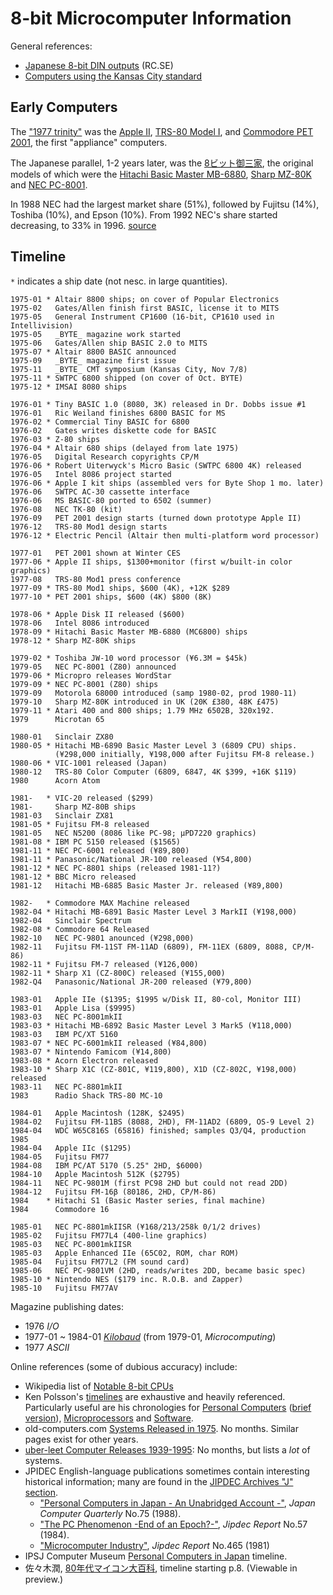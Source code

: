 8-bit Microcomputer Information
===============================

General references:
- [Japanese 8-bit DIN outputs][rc 12255] (RC.SE)
- [Computers using the Kansas City standard][kctape]


Early Computers
---------------

The ["1977 trinity"][trinity] was the [Apple II][we-ap2], [TRS-80
Model I][we-trs80i], and [Commodore PET 2001][we-pet2001], the first
"appliance" computers.

The Japanese parallel, 1-2 years later, was the [8ビット御三家][gosanke8],
the original models of which were the [Hitachi Basic Master
MB-6880][wj-bm], [Sharp MZ-80K][wj-mz80k] and [NEC PC-8001][wj-pc8001].

In 1988 NEC had the largest market share (51%), followed by Fujitsu
(14%), Toshiba (10%), and Epson (10%). From 1992 NEC's share started
decreasing, to 33% in 1996. [source](https://i.imgur.com/4fpXzKr.jpg)


Timeline
--------

`*` indicates a ship date (not nesc. in large quantities).

    1975-01 * Altair 8800 ships; on cover of Popular Electronics
    1975-02   Gates/Allen finish first BASIC, license it to MITS
    1975-05   General Instrument CP1600 (16-bit, CP1610 used in Intellivision)
    1975-05   _BYTE_ magazine work started
    1975-06   Gates/Allen ship BASIC 2.0 to MITS
    1975-07 * Altair 8800 BASIC announced
    1975-09   _BYTE_ magazine first issue
    1975-11   _BYTE_ CMT symposium (Kansas City, Nov 7/8)
    1975-11 * SWTPC 6800 shipped (on cover of Oct. BYTE)
    1975-12 * IMSAI 8080 ships

    1976-01 * Tiny BASIC 1.0 (8080, 3K) released in Dr. Dobbs issue #1
    1976-01   Ric Weiland finishes 6800 BASIC for MS
    1976-02 * Commercial Tiny BASIC for 6800
    1976-02   Gates writes diskette code for BASIC
    1976-03 * Z-80 ships
    1976-04 * Altair 680 ships (delayed from late 1975)
    1976-05   Digital Research copyrights CP/M
    1976-06 * Robert Uiterwyck's Micro Basic (SWTPC 6800 4K) released
    1976-05   Intel 8086 project started
    1976-06 * Apple I kit ships (assembled vers for Byte Shop 1 mo. later)
    1976-06   SWTPC AC-30 cassette interface
    1976-06   MS BASIC-80 ported to 6502 (summer)
    1976-08   NEC TK-80 (kit)
    1976-09   PET 2001 design starts (turned down prototype Apple II)
    1976-12   TRS-80 Mod1 design starts
    1976-12 * Electric Pencil (Altair then multi-platform word processor)

    1977-01   PET 2001 shown at Winter CES
    1977-06 * Apple II ships, $1300+monitor (first w/built-in color graphics)
    1977-08   TRS-80 Mod1 press conference
    1977-09 * TRS-80 Mod1 ships, $600 (4K), +12K $289
    1977-10 * PET 2001 ships, $600 (4K) $800 (8K)

    1978-06 * Apple Disk II released ($600)
    1978-06   Intel 8086 introduced
    1978-09 * Hitachi Basic Master MB-6880 (MC6800) ships
    1978-12 * Sharp MZ-80K ships

    1979-02 * Toshiba JW-10 word processor (¥6.3M = $45k)
    1979-05   NEC PC-8001 (Z80) announced
    1979-06 * Micropro releases WordStar
    1979-09 * NEC PC-8001 (Z80) ships
    1979-09   Motorola 68000 introduced (samp 1980-02, prod 1980-11)
    1979-10   Sharp MZ-80K introduced in UK (20K £380, 48K £475)
    1979-11 * Atari 400 and 800 ships; 1.79 MHz 6502B, 320x192.
    1979      Microtan 65

    1980-01   Sinclair ZX80
    1980-05 * Hitachi MB-6890 Basic Master Level 3 (6809 CPU) ships.
              (¥298,000 initially, ¥198,000 after Fujitsu FM-8 release.)
    1980-06 * VIC-1001 released (Japan)
    1980-12   TRS-80 Color Computer (6809, 6847, 4K $399, +16K $119)
    1980      Acorn Atom

    1981-   * VIC-20 released ($299)
    1981-     Sharp MZ-80B ships
    1981-03   Sinclair ZX81
    1981-05 * Fujitsu FM-8 released
    1981-05   NEC N5200 (8086 like PC-98; µPD7220 graphics)
    1981-08 * IBM PC 5150 released ($1565)
    1981-11 * NEC PC-6001 released (¥89,800)
    1981-11 * Panasonic/National JR-100 released (¥54,800)
    1981-12 * NEC PC-8801 ships (released 1981-11?)
    1981-12 * BBC Micro released
    1981-12   Hitachi MB-6885 Basic Master Jr. released (¥89,800)

    1982-   * Commodore MAX Machine released
    1982-04 * Hitachi MB-6891 Basic Master Level 3 MarkII (¥198,000)
    1982-04   Sinclair Spectrum
    1982-08 * Commodore 64 Released
    1982-10   NEC PC-9801 anounced (¥298,000)
    1982-11   Fujitsu FM-11ST FM-11AD (6809), FM-11EX (6809, 8088, CP/M-86)
    1982-11 * Fujitsu FM-7 released (¥126,000)
    1982-11 * Sharp X1 (CZ-800C) released (¥155,000)
    1982-Q4   Panasonic/National JR-200 released (¥79,800)

    1983-01   Apple IIe ($1395; $1995 w/Disk II, 80-col, Monitor III)
    1983-01   Apple Lisa ($9995)
    1983-03   NEC PC-8001mkII
    1983-03 * Hitachi MB-6892 Basic Master Level 3 Mark5 (¥118,000)
    1983-03   IBM PC/XT 5160
    1983-07 * NEC PC-6001mkII released (¥84,800)
    1983-07 * Nintendo Famicom (¥14,800)
    1983-08 * Acorn Electron released
    1983-10 * Sharp X1C (CZ-801C, ¥119,800), X1D (CZ-802C, ¥198,000) released
    1983-11   NEC PC-8801mkII
    1983      Radio Shack TRS-80 MC-10

    1984-01   Apple Macintosh (128K, $2495)
    1984-02   Fujitsu FM-11BS (8088, 2HD), FM-11AD2 (6809, OS-9 Level 2)
    1984-04   WDC W65C816S (65816) finished; samples Q3/Q4, production 1985
    1984-04   Apple IIc ($1295)
    1984-05   Fujitsu FM77
    1984-08   IBM PC/AT 5170 (5.25" 2HD, $6000)
    1984-10   Apple Macintosh 512K ($2795)
    1984-11   NEC PC-9801M (first PC98 2HD but could not read 2DD)
    1984-12   Fujitsu FM-16β (80186, 2HD, CP/M-86)
    1984    * Hitachi S1 (Basic Master series, final machine)
    1984      Commodore 16

    1985-01   NEC PC-8801mkIISR (¥168/213/258k 0/1/2 drives)
    1985-02   Fujitsu FM77L4 (400-line graphics)
    1985-03   NEC PC-8001mkIISR
    1985-03   Apple Enhanced IIe (65C02, ROM, char ROM)
    1985-04   Fujitsu FM77L2 (FM sound card)
    1985-06   NEC PC-9801VM (2HD, reads/writes 2DD, became basic spec)
    1985-10 * Nintendo NES ($179 inc. R.O.B. and Zapper)
    1985-10   Fujitsu FM77AV

Magazine publishing dates:
- 1976 _I/O_
- 1977-01 ~ 1984-01 [_Kilobaud_][m kb] (from 1979-01, _Microcomputing_)
- 1977 _ASCII_

Online references (some of dubious accuracy) include:
- Wikipedia list of [Notable 8-bit CPUs][w-not-8bit]
- Ken Polsson's [timelines][pol] are exhaustive and heavily referenced.
  Particularly useful are his chronologies for [Personal Computers][pol-pc]
  ([brief version][pol-pcmini]), [Microprocessors][pol-mp] and
  [Software][pol-soft].
- old-computers.com [Systems Released in 1975][oc-1975]. No months.
  Similar pages exist for other years.
- [uber-leet Computer Releases 1939-1995][uber]: No months, but lists
  a _lot_ of systems.
- JPIDEC English-language publications sometimes contain interesting
  historical information; many are found in the [JIPDEC Archives "J"
  section][JIPDEC ar J].
  - ["Personal Computers in Japan - An Unabridged Account -"][jcq75],
    _Japan Computer Quarterly_ No.75 (1988).
  - ["The PC Phenomenon -End of an Epoch?-"][jcq57], _Jipdec Report_ No.57
    (1984).
  - ["Microcomputer Industry"][jcq46], _Jipdec Report_ No.465 (1981)
- IPSJ Computer Museum [Personal Computers in Japan][ipsj] timeline.
- 佐々木潤, [80年代マイコン大百科][suzuki2013], timeline starting p.8.
  (Viewable in preview.)


<!-------------------------------------------------------------------->
[kctape]: https://en.wikipedia.org/wiki/Kansas_City_standard#Computers_using_the_Kansas_City_standard
[rc 12255]: https://retrocomputing.stackexchange.com/a/12255/7208

[gosanke8]: https://ja.wikipedia.org/wiki/8ビット御三家
[trinity]: https://retrocomputing.stackexchange.com/q/12343/7208
[wj-bm]: https://ja.wikipedia.org/wiki/ベーシックマスター
[wj-mz]: https://ja.wikipedia.org/wiki/MZ_(コンピュータ)
[wj-pc8001]: https://ja.wikipedia.org/wiki/PC-8000シリーズ
[we-ap2]: https://en.wikipedia.org/wiki/Apple_II
[we-pet2001]: https://en.wikipedia.org/wiki/Commodore_PET
[we-trs80i]: https://page.auctions.yahoo.co.jp/jp/auction/g373420258
[wj-mz80k]: https://ja.wikipedia.org/wiki/MZ-80#MZ-80K

[m kb]: https://archive.org/details/kilobaudmagazine?&sort=date

[JIPDEC ar J]: https://www.jipdec.or.jp/library/archives_keyword_J.html
[ipsj]: http://museum.ipsj.or.jp/en/computer/personal/index.html
[jcq46]: https://www.jipdec.or.jp/archives/publications/J0001270
[jcq57]: https://www.jipdec.or.jp/archives/publications/J0001259
[jcq75]: https://www.jipdec.or.jp/archives/publications/J0003088
[oc-1975]: https://old-computers.com/museum/year.asp?y=1975
[pol-mp]: http://kpolsson.com/micropro/
[pol-pc]: http://kpolsson.com/comphist/
[pol-pcmini]: http://kpolsson.com/comphist/mini.htm
[pol-soft]: http://kpolsson.com/software/
[pol]: http://kpolsson.com/
[suzuki2013]: https://www.amazon.co.jp/dp/4881818325/
[uber]: http://uber-leet.com/index.php?page=allsystems
[w-not-8bit]: https://en.wikipedia.org/wiki/8-bit_computing#Notable_8-bit_CPUs
